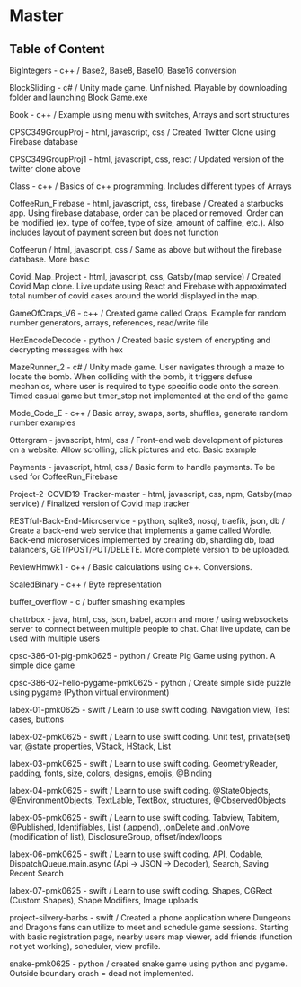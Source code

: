 # Master

## Table of Content

BigIntegers - c++ / Base2, Base8, Base10, Base16 conversion

BlockSliding - c# / Unity made game. Unfinished. Playable by downloading folder and launching Block Game.exe

Book - c++ / Example using menu with switches, Arrays and sort structures

CPSC349GroupProj - html, javascript, css / Created Twitter Clone using Firebase database

CPSC349GroupProj1 - html, javascript, css, react / Updated version of the twitter clone above

Class - c++ / Basics of c++ programming. Includes different types of Arrays

CoffeeRun_Firebase - html, javascript, css, firebase / Created a starbucks app. Using firebase database, order can be placed or removed. Order can be modified (ex. type of coffee, type of size, amount of caffine, etc.). Also includes layout of payment screen but does not function

Coffeerun / html, javascript, css / Same as above but without the firebase database. More basic

Covid_Map_Project - html, javascript, css, Gatsby(map service) / Created Covid Map clone. Live update using React and Firebase with approximated total number of covid cases around the world displayed in the map.

GameOfCraps_V6 - c++ / Created game called Craps. Example for random number generators, arrays, references, read/write file

HexEncodeDecode - python / Created basic system of encrypting and decrypting messages with hex

MazeRunner_2 - c# / Unity made game. User navigates through a maze to locate the bomb. When colliding with the bomb, it triggers defuse mechanics, where user is required to type specific code onto the screen. Timed casual game but timer_stop not implemented at the end of the game

Mode_Code_E - c++ / Basic array, swaps, sorts, shuffles, generate random number examples

Ottergram - javascript, html, css / Front-end web development of pictures on a website. Allow scrolling, click pictures and etc. Basic example

Payments - javascript, html, css / Basic form to handle payments. To be used for CoffeeRun_Firebase

Project-2-COVID19-Tracker-master - html, javascript, css, npm, Gatsby(map service) / Finalized version of Covid map tracker

RESTful-Back-End-Microservice - python, sqlite3, nosql, traefik, json, db / Create a back-end web service that implements a game called Wordle. Back-end microservices implemented by creating db, sharding db, load balancers, GET/POST/PUT/DELETE. More complete version to be uploaded. 

ReviewHmwk1 - c++ / Basic calculations using c++. Conversions.

ScaledBinary - c++ / Byte representation

buffer_overflow - c / buffer smashing examples

chattrbox - java, html, css, json, babel, acorn and more / using websockets server to connect between multiple people to chat. Chat live update, can be used with multiple users

cpsc-386-01-pig-pmk0625 - python / Create Pig Game using python. A simple dice game

cpsc-386-02-hello-pygame-pmk0625 - python / Create simple slide puzzle using pygame (Python virtual environment)

labex-01-pmk0625 - swift / Learn to use swift coding. Navigation view, Test cases, buttons

labex-02-pmk0625 - swift / Learn to use swift coding. Unit test, private(set) var, @state properties, VStack, HStack, List

labex-03-pmk0625 - swift / Learn to use swift coding. GeometryReader, padding, fonts, size, colors, designs, emojis, @Binding

labex-04-pmk0625 - swift / Learn to use swift coding. @StateObjects, @EnvironmentObjects, TextLable, TextBox, structures, @ObservedObjects

labex-05-pmk0625 - swift / Learn to use swift coding. Tabview, Tabitem, @Published, Identifiables, List (.append), .onDelete and .onMove (modification of list), DisclosureGroup, offset/index/loops

labex-06-pmk0625 - swift / Learn to use swift coding. API, Codable, DispatchQueue.main.async (Api -> JSON -> Decoder), Search, Saving Recent Search 

labex-07-pmk0625 - swift / Learn to use swift coding. Shapes, CGRect (Custom Shapes), Shape Modifiers, Image uploads

project-silvery-barbs - swift / Created a phone application where Dungeons and Dragons fans can utilize to meet and schedule game sessions. Starting with basic registration page, nearby users map viewer, add friends (function not yet working), scheduler, view profile.

snake-pmk0625 - python / created snake game using python and pygame. Outside boundary crash = dead not implemented.

